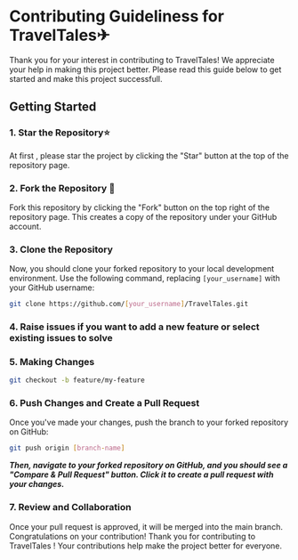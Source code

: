 # Contributing Guideliness for TravelTales✈

Thank you for your interest in contributing to TravelTales! We appreciate your help in making this project better. Please read this guide below to get started and make this project successfull.

## Getting Started 

### 1. Star the Repository⭐

At first , please star the project by clicking the "Star" button at the top of the repository page. 


### 2. Fork the Repository 🔗

Fork this repository by clicking the "Fork" button on the top right of the repository page. This creates a copy of the repository under your GitHub account.


### 3. Clone the Repository

Now, you should clone your forked repository to your local development environment. Use the following command, replacing `[your_username]` with your GitHub username:

```bash
git clone https://github.com/[your_username]/TravelTales.git

```

### 4. Raise issues if you want to add a new feature or select existing issues to solve 



### 5. Making Changes 

```bash
git checkout -b feature/my-feature

```

### 6. Push Changes and Create a Pull Request 

 Once you've made your changes, push the branch to your forked repository on GitHub:

 ```bash
git push origin [branch-name] 
 
 ```
***Then, navigate to your forked repository on GitHub, and you should see a "Compare & Pull Request" button. Click it to create a pull request with your changes.***

### 7. Review and Collaboration 

Once your pull request is approved, it will be merged into the main branch. Congratulations on your contribution!
Thank you for contributing to TravelTales ! Your contributions help make the project better for everyone.
